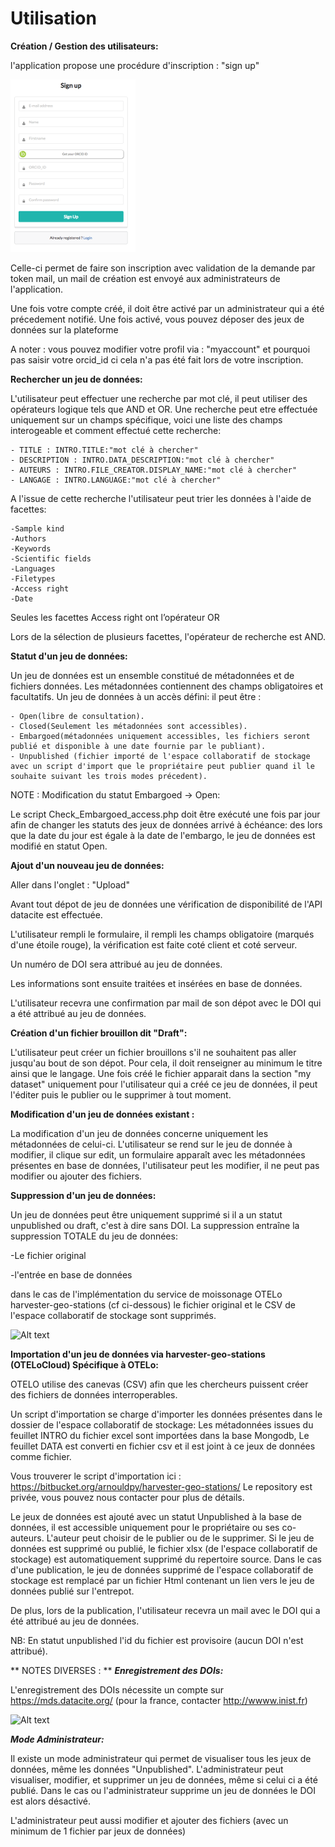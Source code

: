 # Utilisation  

**Création / Gestion des utilisateurs:**

l'application propose une procédure d'inscription : "sign up"

  ![Alt text](/Img_doc/signup.png?raw=true)

Celle-ci permet de faire son inscription avec validation de la demande par token mail, un mail de création est envoyé aux administrateurs de l'application.

Une fois votre compte créé, il doit être activé par un administrateur qui a été précedement notifié.
Une fois activé, vous pouvez déposer des jeux de données sur la plateforme

A noter : vous pouvez modifier votre profil via : "myaccount" et pourquoi pas saisir votre orcid_id ci cela n'a pas été fait lors de votre inscription.

**Rechercher un jeu de données:**

L'utilisateur peut effectuer une recherche par mot clé, il peut utiliser des opérateurs logique tels que AND et OR.
Une recherche peut etre effectuée uniquement sur un champs spécifique, voici une liste des champs interogeable et comment effectué cette recherche:

    - TITLE : INTRO.TITLE:"mot clé à chercher"
    - DESCRIPTION : INTRO.DATA_DESCRIPTION:"mot clé à chercher"
    - AUTEURS : INTRO.FILE_CREATOR.DISPLAY_NAME:"mot clé à chercher"
    - LANGAGE : INTRO.LANGUAGE:"mot clé à chercher"
    
A l'issue de cette recherche l'utilisateur peut trier les données à l'aide de facettes:
   
    -Sample kind
    -Authors
    -Keywords
    -Scientific fields
    -Languages
    -Filetypes
    -Access right
    -Date
    
Seules les facettes Access right ont l’opérateur OR

Lors de la sélection de plusieurs facettes, l'opérateur de recherche est AND. 

**Statut d'un jeu de données:**

Un jeu de données est un ensemble constitué de métadonnées et de fichiers données.
Les métadonnées contiennent des champs obligatoires et facultatifs.
Un jeu de données à un accès défini: il peut être :

    - Open(libre de consultation).
    - Closed(Seulement les métadonnées sont accessibles).
    - Embargoed(métadonnées uniquement accessibles, les fichiers seront publié et disponible à une date fournie par le publiant).
    - Unpublished (fichier importé de l'espace collaboratif de stockage avec un script d'import que le propriétaire peut publier quand il le souhaite suivant les trois modes précedent).

NOTE : Modification du statut Embargoed -> Open:

Le script Check_Embargoed_access.php doit être exécuté une fois par jour afin de changer les statuts des jeux de données arrivé à échéance: des lors que la date du jour est égale à la date de l'embargo, le jeu de données est modifié en statut Open.

**Ajout d'un nouveau jeu de données:**

Aller dans l'onglet : "Upload"

Avant tout dépot de jeu de données une vérification de disponibilité de l'API datacite est effectuée.

L'utilisateur rempli le formulaire, il rempli les champs obligatoire (marqués d'une étoile rouge), la vérification est faite coté client et coté serveur.

Un numéro de DOI sera attribué au jeu de données.

Les informations sont ensuite traitées et insérées en base de données.

L'utilisateur recevra une confirmation par mail de son dépot avec le DOI qui a été attribué au jeu de données.

**Création d'un fichier brouillon dit "Draft":**

L'utilisateur peut créer un fichier brouillons s'il ne souhaitent pas aller jusqu'au bout de son dépot.
Pour cela, il doit renseigner au minimum le titre ainsi que le langage.
Une fois créé le fichier apparait dans la section "my dataset" uniquement pour l'utilisateur qui a créé ce jeu de données, il peut l'éditer puis le publier ou le supprimer à tout moment.

**Modification d'un jeu de données existant :**

La modification d'un jeu de données concerne uniquement les métadonnées de celui-ci.
L'utilisateur se rend sur le jeu de donnée à modifier, il clique sur edit, un formulaire apparaît avec les métadonnées présentes en base de données, l'utilisateur peut les modifier, il ne peut pas modifier ou ajouter des fichiers.


**Suppression d'un jeu de données:**

Un jeu de données peut être uniquement supprimé si il a un statut unpublished ou draft, c'est à dire sans DOI.
La suppression entraîne la suppression TOTALE du jeu de données:

-Le fichier original 

-l'entrée en base de données

dans le cas de l'implémentation du service de moissonage OTELo harvester-geo-stations (cf ci-dessous)
le fichier original et le CSV de l'espace collaboratif de stockage sont supprimés.

![Alt text](/Img_doc/Diagram_ORDAR.png?raw=true)


**Importation d'un jeu de données via  harvester-geo-stations (OTELoCloud) Spécifique à OTELo:**

OTELO utilise des canevas (CSV) afin que les chercheurs puissent créer des fichiers de données interroperables.

Un script d'importation se charge d'importer les données présentes dans le dossier de l'espace collaboratif de stockage:
Les métadonnées issues du feuillet INTRO du fichier excel sont importées dans la base Mongodb,
Le feuillet DATA est converti en fichier csv et il est joint à ce jeux de données comme fichier.

Vous trouverer le script d'importation ici : https://bitbucket.org/arnouldpy/harvester-geo-stations/
Le repository est privée, vous pouvez nous contacter pour plus de détails.

Le jeux de données est ajouté avec un statut Unpublished à la  base de données, il est accessible uniquement pour le propriétaire ou ses co-auteurs.
L'auteur peut choisir de le publier ou de le supprimer.
Si le jeu de données est supprimé ou publié, le fichier xlsx (de l'espace collaboratif de stockage) est automatiquement supprimé du repertoire source. Dans le cas d'une publication, le jeu de données supprimé de l'espace collaboratif de stockage est remplacé par un fichier Html contenant un lien vers le jeu de données publié sur l'entrepot.

De plus, lors de la publication, l'utilisateur recevra un mail avec le DOI qui a été attribué au jeu de données. 

NB: En statut unpublished l'id du fichier est provisoire (aucun DOI n'est attribué).



** NOTES DIVERSES : **
***Enregistrement des DOIs:***

L'enregistrement des DOIs nécessite un compte sur https://mds.datacite.org/ (pour la france, contacter http://wwww.inist.fr)

![Alt text](/Img_doc/DOI_save.png?raw=true)


***Mode Administrateur:***

Il existe un mode administrateur qui permet de visualiser tous les jeux de données, même les données "Unpublished".
L'administrateur peut visualiser, modifier, et supprimer un jeu de données, même si celui ci a été publié.
Dans le cas ou l'administrateur supprime un jeu de données le DOI est alors désactivé.

L'administrateur peut aussi modifier et ajouter des fichiers (avec un minimum de 1 fichier par jeux de données)


